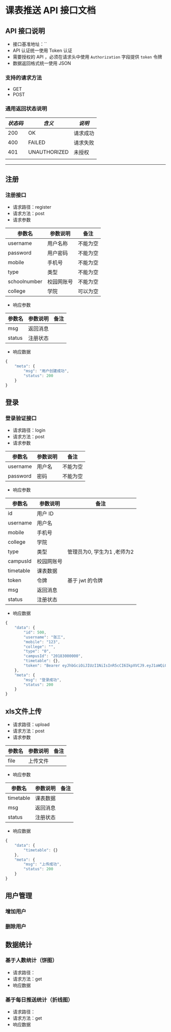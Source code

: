 # 课表推送 API 接口文档

## API 接口说明

- 接口基准地址：``
- API 认证统一使用 Token 认证
- 需要授权的 API ，必须在请求头中使用 `Authorization` 字段提供 `token` 令牌
- 数据返回格式统一使用 JSON

### 支持的请求方法

- GET
- POST
### 通用返回状态说明

| *状态码* |         *含义*        |                        *说明*                       |
|----------|-----------------------|-----------------------------------------------------|
|      200 | OK                    | 请求成功                                            |
|      400 | FAILED                | 请求失败                                              |
|      401 | UNAUTHORIZED          | 未授权                                              |
|          |                       |                                                     |


---
## 注册

### 注册接口

* 请求路径：register
* 请求方法：post
* 请求参数

| 参数名   | 参数说明 | 备注     |
| -------- | -------- | -------- |
| username | 用户名称 | 不能为空 |
| password | 用户密码 | 不能为空 |
| mobile   | 手机号   | 不能为空 |
| type   | 类型   | 不能为空 |
| schoolnumber   | 校园网账号   | 不能为空 |
| college   | 学院   | 可以为空 |


* 响应参数

| 参数名   | 参数说明    | 备注 |
| -------- | ----------- | ---- |
| msg       | 返回消息     |      |
| status      | 注册状态 |      |


* 响应数据

```javascript
{
    "meta": {
        "msg": "用户创建成功",
        "status": 200
    }
}
```

## 登录

### 登录验证接口

* 请求路径：login
* 请求方法：post
* 请求参数

| 参数名   | 参数说明 | 备注     |
| -------- | -------- | -------- |
| username | 用户名   | 不能为空 |
| password | 密码     | 不能为空 |

* 响应参数

| 参数名   | 参数说明    | 备注            |
| -------- | ----------- | --------------- |
| id       | 用户 ID     |                 |
| username | 用户名      |                 |
| mobile   | 手机号      |                 |
| college  | 学院        |                 |
| type     | 类型        |管理员为0, 学生为1 ,老师为2 |
| campusId|校园网账号    |                |
| timetable| 课表数据    |                 |
| token    | 令牌        | 基于 jwt 的令牌 |
| msg       | 返回消息     |      |
| status      | 注册状态 |      |

* 响应数据

```javascript
{
    "data": {
        "id": 500,
        "username": "张三",
        "mobile": "123",
        "college": "",
        "type": "0",
        "campusId": "20183000000",
        "timetable": {},
        "token": "Bearer eyJhbGciOiJIUzI1NiIsInR5cCI6IkpXVCJ9.eyJ1aWQiOjUwMCwicmlkIjowLCJpYXQiOjE1MTI1NDQyOTksImV4cCI6MTUxMjYzMDY5OX0.eGrsrvwHm-tPsO9r_pxHIQ5i5L1kX9RX444uwnRGaIM"
    },
    "meta": {
        "msg": "登录成功",
        "status": 200
    }
}
```

## xls文件上传

* 请求路径：upload
* 请求方法：post
* 请求参数

| 参数名 | 参数说明 | 备注 |
| ------ | -------- | ---- |
| file   | 上传文件 |      |

* 响应参数

| 参数名 | 参数说明 | 备注 |
| ------ | -------- | ---- |
| timetable| 课表数据     |      |
| msg       | 返回消息     |      |
| status      | 注册状态 |      |
* 响应数据

```javascript
{
    "data": {
        "timetable": {}
    },
    "meta": {
        "msg": "上传成功",
        "status": 200
    }
}
```

## 用户管理
### 增加用户

### 删除用户




## 数据统计

### 基于人数统计（饼图）

* 请求路径：
* 请求方法：get
* 响应数据

### 基于每日推送统计（折线图）

* 请求路径：
* 请求方法：get
* 响应数据


